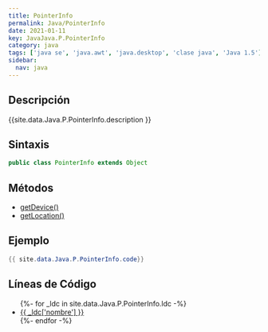 ```yaml
---
title: PointerInfo
permalink: Java/PointerInfo
date: 2021-01-11
key: JavaJava.P.PointerInfo
category: java
tags: ['java se', 'java.awt', 'java.desktop', 'clase java', 'Java 1.5']
sidebar: 
  nav: java
---
```


## Descripción
{{site.data.Java.P.PointerInfo.description }}

## Sintaxis
~~~java
public class PointerInfo extends Object
~~~

## Métodos
* [getDevice()](/Java/PointerInfo/getDevice)
* [getLocation()](/Java/PointerInfo/getLocation)

## Ejemplo
~~~java
{{ site.data.Java.P.PointerInfo.code}}
~~~

## Líneas de Código
<ul>
{%- for _ldc in site.data.Java.P.PointerInfo.ldc -%}
   <li>
       <a href="{{_ldc['url'] }}">{{ _ldc['nombre'] }}</a>
   </li>
{%- endfor -%}
</ul>
